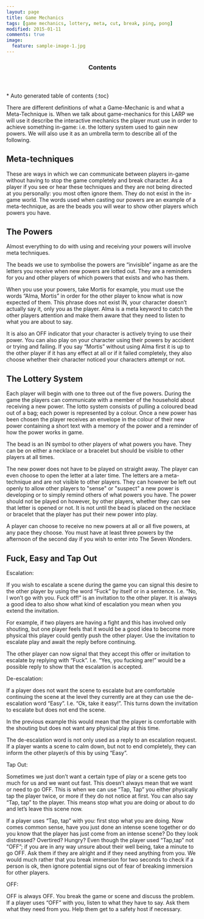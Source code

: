```yaml
---
layout: page
title: Game Mechanics
tags: [game mechanics, lottery, meta, cut, break, ping, pong]
modified: 2015-01-11
comments: true
image:
  feature: sample-image-1.jpg
---
```


<section id="table-of-contents" class="toc">
  <header>
    <h3>Contents</h3>
  </header>
<div id="drawer" markdown="1">
*  Auto generated table of contents
{:toc}
</div>
</section><!-- /#table-of-contents -->

There are different definitions of what a Game-Mechanic is and what a Meta-Technique is. When we talk about game-mechanics for this LARP we will use it describe the interactive mechanics the player must use in order to achieve something in-game: i.e. the lottery system used to gain new powers. We will also use it as an umbrella term to describe all of the following.

## Meta-techniques

These are ways in which we can communicate between players in-game without having to stop the game completely and break character. As a player if you see or hear these techniques and they are not being directed at you personally: you most often ignore them. They do not exist in the in-game world. The words used when casting our powers are an example of a meta-technique, as are the beads you will wear to show other players which powers you have.

## The Powers

Almost everything to do with using and receiving your powers will involve meta techniques.

The beads we use to symbolise the powers are “invisible” ingame as are the letters you receive when new powers are lotted out. They are a reminders for you and other players of which powers that exists and who has them.

When you use your powers, take Mortis for example, you must use the words “Alma, Mortis” in order for the other player to know what is now expected of them. This phrase does not exist IN, your character doesn’t actually say it, only you as the player. Alma is a meta keyword to catch the other players attention and make them aware that they need to listen to what you are about to say. 

It is also an OFF indicator that your character is actively trying to use their power. You can also play on your character using their powers by accident or trying and failing. If you say “Mortis” without using Alma first it is up to the other player if it has any effect at all or if it failed completely, they also choose whether their character noticed your characters attempt or not.

## The Lottery System

Each player will begin with one to three out of the five powers. During the game the players can communicate with a member of the household about receiving a new power. The lotto system consists of pulling a coloured bead out of a bag; each power is represented by a colour. Once a new power has been chosen the player receives an envelope in the colour of their new power containing a short text with a memory of the power and a reminder of how the power works in game. 

The bead is an IN symbol to other players of what powers you have. They can be on either a necklace or a bracelet but should be visible to other players at all times.

The new power does not have to be played on straight away. The player can even choose to open the letter at a later time. The letters are a meta-technique and are not visible to other players. They can however be left out openly to allow other players to "sense" or "suspect" a new power is developing or to simply remind others of what powers you have. The power should not be played on however, by other players, whether they can see that letter is opened or not. It is not until the bead is placed on the necklace or bracelet that the player has put their new power into play.

A player can choose to receive no new powers at all or all five powers, at any pace they choose. You must have at least three powers by the afternoon of the second day if you wish to enter into The Seven Wonders.

## Fuck, Easy and Tap Out

Escalation:

If you wish to escalate a scene during the game you can signal this desire to the other player by using the word “Fuck” by itself or in a sentence. I.e. “No, I won’t go with you. Fuck off!” is an invitation to the other player. It is always a good idea to also show what kind of escalation you mean when you extend the invitation. 

For example, if two players are having a fight and this has involved only shouting, but one player feels that it would be a good idea to become more physical this player could gently push the other player. Use the invitation to escalate play and await the reply before continuing.

The other player can now signal that they accept this offer or invitation to escalate by replying with “Fuck”. I.e. “Yes, you fucking are!” would be a possible reply to show that the escalation is accepted. 

De-escalation:

If a player does not want the scene to escalate but are comfortable continuing the scene at the level they currently are at they can use the de-escalation word “Easy”. I.e. “Ok, take it easy!”. This turns down the invitation to escalate but does not end the scene. 

In the previous example this would mean that the player is comfortable with the shouting but does not want any physical play at this time.

The de-escalation word is not only used as a reply to an escalation request. If a player wants a scene to calm down, but not to end completely, they can inform the other player/s of this by using “Easy”. 

Tap Out:

Sometimes we just don’t want a certain type of play or a scene gets too much for us and we want out fast. This doesn’t always mean that we want or need to go OFF. This is when we can use “Tap, Tap” you either physically tap the player twice, or more if they do not notice at first. You can also say “Tap, tap” to the player. This means stop what you are doing or about to do and let’s leave this scene now. 

If a player uses “Tap, tap” with you: first stop what you are doing. Now comes common sense, have you just done an intense scene together or do you know that the player has just come from an intense scene? Do they look distressed? Overtired? Hungry? Even though the player used “Tap,tap” not “OFF”; if you are in any way unsure about their well being, take a minute to go OFF. Ask them if they are alright and if they need anything from you. We would much rather that you break immersion for two seconds to check if a person is ok, then ignore potential signs out of fear of breaking immersion for other players. 

OFF:

OFF is always OFF. You break the game or scene and discuss the problem. If a player uses “OFF” with you, listen to what they have to say. Ask them what they need from you. Help them get to a safety host if necessary. 
